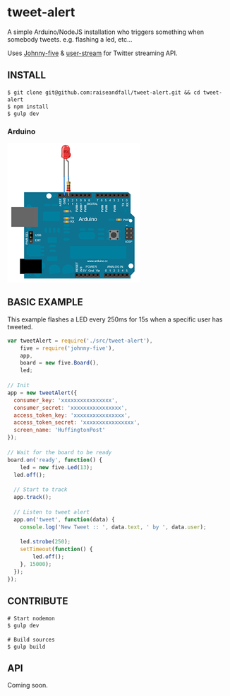 tweet-alert
===========

A simple Arduino/NodeJS installation who triggers something when somebody tweets. e.g. flashing a led, etc... 

Uses [Johnny-five](https://github.com/rwaldron/johnny-five) & [user-stream](https://github.com/aivis/user-stream) for Twitter streaming API.

## INSTALL

```shell
$ git clone git@github.com:raiseandfall/tweet-alert.git && cd tweet-alert
$ npm install
$ gulp dev
```

### Arduino
![Breadboard](bb.png) 

## BASIC EXAMPLE

This example flashes a LED every 250ms for 15s when a specific user has tweeted.

```javascript
var tweetAlert = require('./src/tweet-alert'),
    five = require('johnny-five'),
    app,
    board = new five.Board(),
    led;

// Init
app = new tweetAlert({
  consumer_key: 'xxxxxxxxxxxxxxxx',
  consumer_secret: 'xxxxxxxxxxxxxxxx',
  access_token_key: 'xxxxxxxxxxxxxxxx',
  access_token_secret: 'xxxxxxxxxxxxxxxx',
  screen_name: 'HuffingtonPost'
});

// Wait for the board to be ready
board.on('ready', function() {
	led = new five.Led(13);
  led.off();

  // Start to track
  app.track();

  // Listen to tweet alert
  app.on('tweet', function(data) {
    console.log('New Tweet :: ', data.text, ' by ', data.user);
  
    led.strobe(250);
    setTimeout(function() {
    	led.off();
    }, 15000);
  });
});
```

## CONTRIBUTE

```shell
# Start nodemon
$ gulp dev

# Build sources
$ gulp build
```

## API

Coming soon.